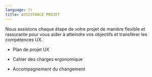 ```yaml
---
language: fr
title: ASSISTANCE PROJET
---
```

Nous assistons chaque étape de votre projet de manière flexible et rassurante pour vous aider à atteindre vos objectifs et transférer les compétences UX.

* Plan de projet UX


* Cahier des charges ergonomique


* Accompagnement du changement